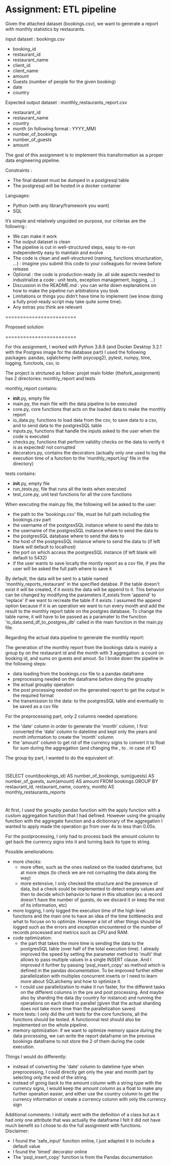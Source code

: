 Assignment: ETL pipeline
========================

Given the attached dataset (bookings.csv), we want to generate a report with monthly statistics by restaurants.

input dataset : bookings.csv

* booking_id
* restaurant_id
* restaurant_name
* client_id
* client_name
* amount
* Guests (number of people for the given booking)
* date
* country

Expected output dataset  : monthly_restaurants_report.csv

* restaurant_id
* restaurant_name
* country
* month (in following format : YYYY_MM)
* number_of_bookings
* number_of_guests
* amount

The goal of this assignment is to implement this transformation as a proper data engineering pipeline.

Constraints : 

* The final dataset must be dumped in a postgresql table
* The postgresql will be hosted in a docker container

Languages:

 * Python (with any library/framework you want)
 * SQL


It’s simple and relatively unguided on purpose, our criterias are the following : 

* We can make it work
* The output dataset is clean
* The pipeline is cut in well-structured steps, easy to re-run independently easy to maintain and evolve
* The code is clean and well-structured (naming, functions structuration, ...) : imagine you submit this code to your colleagues for review before release
* Optional : the code is production-ready (ie. all side aspects needed to industrialize a code : unit tests, exception management, logging, ...)
* Discussion in the README.md : you can write down explanations on how to make the pipeline run arbitrations you took 
* Limitations or things you didn’t have time to implement (we know doing a fully prod-ready script may take quite some time).
* Any extras you think are relevant

========================

Proposed solution

========================

For this assignment, I worked with Python 3.8.8 (and Docker Desktop 3.2.1 with the Postgres image for the database part)
I used the following packages: pandas, sqlalchemy (with psycopg2), pytest, numpy, time, logging, functools, csv, io

The project is strctured as follow: projet main folder (thefork_assignment) has 2 directories: monthly_report and tests

monthly_report contains:
 - __init__.py, empty file
 - main.py, the main file with the data pipeline to be executed
 - core.py, core functions that acts on the loaded data to make the monthly report
 - io_data.py, functions to load data from the csv, to save data to a csv, and to send data to the postgresSQL table
 - inputs.py, functions that handle the inputs asked to the user when the code is executed
 - checks.py, functions that perform validity checks on the data to verify it is as expected/ not corrupted
 - decorators.py, contains the decorators (actually only one used to log the execution time of a function to the 'monthly_report.log' file in the directory)
 
tests contains:
 - __init__.py, empty file
 - run_tests.py, file that runs all the tests when executed
 - test_core.py, unit test functions for all the core functions

When executing the main.py file, the following will be asked to the user:
 - the path to the 'bookings.csv' file, must be full path including the bookings.csv part
 - the username of the postgresSQL instance where to send the data to
 - the username of the postgresSQL instance where to send the data to
 - the postgresSQL database where to send the data to
 - the host of the postgresSQL instance where to send the data to (if left blank will default to localhost)
 - the port on which access the postgresSQL instance (if left blank will default to 5432)
 - if the user wants to save locally the montly report as a csv file, if yes the user will be asked the full path where to save it

By default, the data will be sent to a table named 'monthly_reports_restaurant' in the specified databse. If the table doesn't exist it will be created, if it exists the data will be append to it. This behavior can be changed by modifying the parameters if_exists from 'append' to 'replace' if we want to recreate the table if it exists. I assumed the append option because if it is an operation we want to run every month and add the result to the monthly report table on the postgres database.
To change the table name, it will have to be passed as a paramater to the function 'io_data.send_df_to_postgres_db' called in the main function in the main.py file.

Regarding the actual data pipeline to generate the monthly report:

The generation of the monthly report from the bookings data is mainly a group by on the restaurant id and the month with 3 aggregation: a count on booking id, and sums on guests and amout.
So I broke down the pipeline in the following steps:
 - data loading from the bookings.csv file to a pandas dataframe
 - preprocessing needed on the dataframe before doing the groupby
 - the actual groupby operation
 - the post processing needed on the generated report to get the output in the required format
 - the transmission to the data: to the postgresSQL table and eventually to be saved as a csv file 

For the preprocessing part, only 2 columns needed operations:
 - the 'date' column in order to generate the 'month' column, I first converted the 'date' column to datetime and kept only the years and month information to    create the 'month' column
 - the 'amount' column to get rid of the currency signs to convert it to float for sum during the aggregation (and changing the , to . in case of €)

The group by part, I wanted to do the equivalent of:
#
(SELECT count(bookings_id) AS number_of_bookings, sum(guests) AS number_of_guests, sum(amount) AS amount
FROM bookings
GROUP BY restaurant_id, restaurant_name, country, month) AS monthly_restaurants_reports
#
At first, I used the groupby pandas function with the apply function with a custom aggregation function that I had defined. However using the groupby function with the aggregate function and a dictionnary of the aggregation I wanted to apply made the operation go from over 4s to less than 0.05s.

For the postprocessing, I only had to process back the amount column to get back the currency signs into it and turning back its type to string.

Possible ameliorations:
 - more checks:
   * more often, such as the ones realized on the loaded dataframe, but at more steps (to check we are not corrupting the data along the way)
   * more extensive, I only checked the structure and the presence of data, but a check sould be implemented to detect empty values and then to decide which behavior to have in this situation (ex: a record doesn't have the number of           guests, do we discard it or keep the rest of its information, etc)
 - more logging, I only logged the execution time of the high level functions and the main one to have an idea of the time bottlenecks and what to focuse on to optimize. However a lot of other things should be logged such as the errors    and exception encountered or the number of records processed and metrics such as CPU and RAM.
 - code optimization:
   * the part that takes the more time is sending the data to the postgresSQL table (over half of the total execution time). I already improved the speed by setting the parameter method to 'multi' that allows to pass multiple values in        a single INSERT clause. And I improved it further by passing 'psql_insert_copy' as method which is defined in the pandas documentation. To be improved further either parallelization with multiples concurrent inserts or I need to          learn more about SQLalchemy and how to optimize it.
   * I could use parallelization to make it run faster, for the different tasks on the different columns in the pre and post processing. And maybe also by sharding the data (by country for instance) and running the operations on each          shard in parallel (given that the actual sharding does not take more time than the parallelization saves)
 - more tests: I only did the unit tests for the core functions, all the functions should be tested. A functionnal test should also be implemented on the whole pipeline. 
 - memory optimization: if we want to optimize memory space during the data processing, we can write the report dataframe on the previous bookings dataframe to not store the 2 of them during the code execution. 

Things I would do differently:
 - instead of converting the 'date' column to datetime type when preprocessing, I could directly get only the year and month part by selecting only the end of the string.
 - instead of going back to the amount column with a string type with the currency signs, I would keep the amount column as a float to make any further operation easier, and either use the country column to get the currency information      or create a currency column with only the currency sign 

Additional comments:
I initially went with the definition of a class but as it had only one attribute that was actually the dataframe I felt it did not have much benefit so I chose to do the full assignment with functions.
Disclaimer:
 - I found the 'safe_input' function online, I just adapted it to include a default value
 - I found the 'timed' decorator online
 - The 'psql_insert_copy' function is from the Pandas documentation
